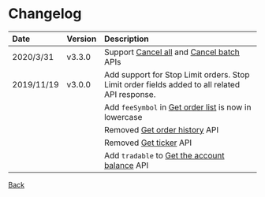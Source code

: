 # Changelog

| Date | Version | Description |
| :--- | :--- | :--- |
| 2020/3/31 | v3.3.0 | Support [Cancel all](auth/cancel-all.md) and [Cancel batch](auth/cancel-batch.md) APIs |
| 2019/11/19 | v3.0.0 | Add support for Stop Limit orders. Stop Limit order fields added to all related API response. |
|  |  | Add `feeSymbol` in [Get order list](auth/order-list.md) is now in lowercase |
|  |  | Removed [Get order history](rest/auth/history.md) API |
|  |  | Removed [Get ticker](rest/open/ticker.md) API |
|  |  | Add `tradable` to [Get the account balance](auth/account-balance.md) API |

[Back](./rest.md)

